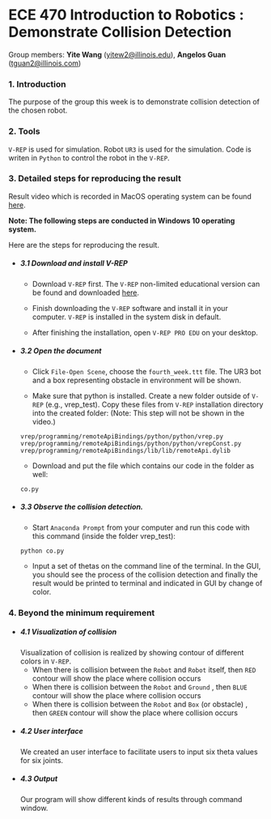 # ECE 470 Introduction to Robotics : Demonstrate Collision Detection

 Group members: **Yite Wang** (yitew2@illinois.edu), **Angelos Guan** (tguan2@illinois.com)

### 1. Introduction

The purpose of the group this week is to demonstrate collision detection of the chosen robot.

### 2. Tools

`V-REP` is used for simulation. Robot `UR3` is used for the simulation. Code is writen in `Python` to control the robot in the `V-REP`.

### 3. Detailed steps for reproducing the result

Result video which is recorded in MacOS operating system can be found [here](https://youtu.be/3CcSuqGpM7U).



**Note: The following steps are conducted in Windows 10 operating system.**



Here are the steps for reproducing the result.

- ##### 3.1 Download and install V-REP

  - Download `V-REP` first. The `V-REP` non-limited educational version can be found and downloaded [here](http://www.coppeliarobotics.com/downloads.html).

  - Finish downloading the `V-REP` software and install it in your computer. `V-REP` is installed in the system disk in default.

  - After finishing the installation, open `V-REP PRO EDU` on your desktop.

- ##### 3.2 Open the document

  - Click `File-Open Scene`, choose the `fourth_week.ttt` file. The UR3 bot and a box representing obstacle in environment will be shown.

  - Make sure that python is installed. Create a new folder outside of `V-REP` (e.g., vrep_test). Copy these files from `V-REP` installation directory into the created folder: (Note: This step will not be shown in the video.)
  ```
  vrep/programming/remoteApiBindings/python/python/vrep.py
  vrep/programming/remoteApiBindings/python/python/vrepConst.py
  vrep/programming/remoteApiBindings/lib/lib/remoteApi.dylib
  ```

  - Download and put the file which contains our code in the folder as well:
  ```
  co.py
  ```



- ##### 3.3 Observe the collision detection.

  - Start `Anaconda Prompt` from your computer and run this code with this command (inside the folder vrep_test):
  ```
  python co.py
  ```

  - Input a set of thetas on the command line of the terminal. In the GUI, you should see the process of the collision detection and finally the result would be printed to terminal and indicated in GUI by change of color.


### 4. Beyond the minimum requirement
- ##### 4.1 Visualization of collision
  Visualization of collision is realized by showing contour of different colors in `V-REP`. 
    - When there is collision between the `Robot` and `Robot` itself, then `RED` contour will show the place where collision occurs
    - When there is collision between the `Robot` and `Ground` , then `BLUE` contour will show the place where collision occurs
    - When there is collision between the `Robot` and `Box` (or obstacle) , then `GREEN` contour will show the place where collision occurs
- ##### 4.2 User interface
  We created an user interface to facilitate users to input six theta values for six joints.
- ##### 4.3 Output
  Our program will show different kinds of results through command window.

